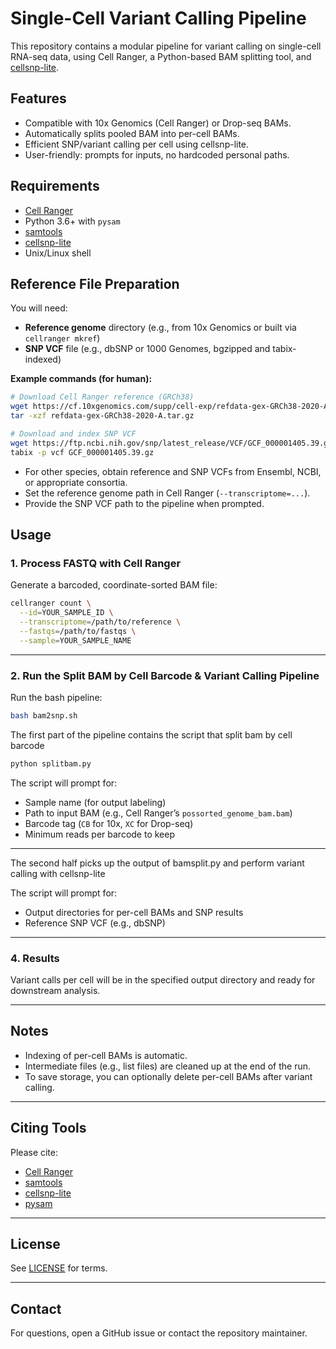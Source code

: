 # Single-Cell Variant Calling Pipeline

This repository contains a modular pipeline for variant calling on single-cell RNA-seq data, using Cell Ranger, a Python-based BAM splitting tool, and [cellsnp-lite](https://github.com/single-cell-genetics/cellsnp-lite).

## Features

- Compatible with 10x Genomics (Cell Ranger) or Drop-seq BAMs.
- Automatically splits pooled BAM into per-cell BAMs.
- Efficient SNP/variant calling per cell using cellsnp-lite.
- User-friendly: prompts for inputs, no hardcoded personal paths.

## Requirements

- [Cell Ranger](https://support.10xgenomics.com/)
- Python 3.6+ with `pysam`
- [samtools](http://www.htslib.org/)
- [cellsnp-lite](https://github.com/single-cell-genetics/cellsnp-lite)
- Unix/Linux shell

## Reference File Preparation

You will need:

- **Reference genome** directory (e.g., from 10x Genomics or built via `cellranger mkref`)
- **SNP VCF** file (e.g., dbSNP or 1000 Genomes, bgzipped and tabix-indexed)

**Example commands (for human):**

```bash
# Download Cell Ranger reference (GRCh38)
wget https://cf.10xgenomics.com/supp/cell-exp/refdata-gex-GRCh38-2020-A.tar.gz
tar -xzf refdata-gex-GRCh38-2020-A.tar.gz

# Download and index SNP VCF
wget https://ftp.ncbi.nih.gov/snp/latest_release/VCF/GCF_000001405.39.gz
tabix -p vcf GCF_000001405.39.gz
```

- For other species, obtain reference and SNP VCFs from Ensembl, NCBI, or appropriate consortia.
- Set the reference genome path in Cell Ranger (`--transcriptome=...`).
- Provide the SNP VCF path to the pipeline when prompted.


## Usage

### 1. Process FASTQ with Cell Ranger

Generate a barcoded, coordinate-sorted BAM file:

```bash
cellranger count \
  --id=YOUR_SAMPLE_ID \
  --transcriptome=/path/to/reference \
  --fastqs=/path/to/fastqs \
  --sample=YOUR_SAMPLE_NAME
```

---

### 2. Run the Split BAM by Cell Barcode & Variant Calling Pipeline

Run the bash pipeline:

```bash
bash bam2snp.sh
```

The first part of the pipeline contains the script that split bam by cell barcode

```bash
python splitbam.py
```
The script will prompt for:
- Sample name (for output labeling)
- Path to input BAM (e.g., Cell Ranger’s `possorted_genome_bam.bam`)
- Barcode tag (`CB` for 10x, `XC` for Drop-seq)
- Minimum reads per barcode to keep

---
The second half picks up the output of bamsplit.py and perform variant calling with cellsnp-lite

The script will prompt for:
- Output directories for per-cell BAMs and SNP results
- Reference SNP VCF (e.g., dbSNP)

---

### 4. Results

Variant calls per cell will be in the specified output directory and ready for downstream analysis.

---

## Notes

- Indexing of per-cell BAMs is automatic.
- Intermediate files (e.g., list files) are cleaned up at the end of the run.
- To save storage, you can optionally delete per-cell BAMs after variant calling.

---

## Citing Tools

Please cite:
- [Cell Ranger](https://support.10xgenomics.com/)
- [samtools](http://www.htslib.org/)
- [cellsnp-lite](https://github.com/single-cell-genetics/cellsnp-lite)
- [pysam](https://github.com/pysam-developers/pysam)

---

## License

See [LICENSE](LICENSE) for terms.

---

## Contact

For questions, open a GitHub issue or contact the repository maintainer.

